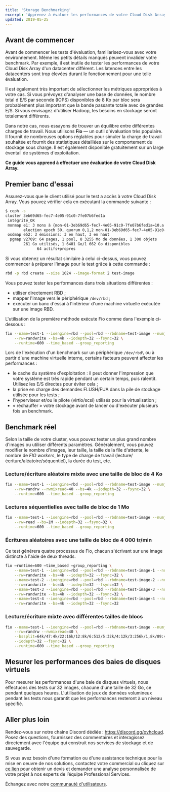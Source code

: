 ```yaml
---
title: 'Storage Benchmarking'
excerpt: 'Apprenez à évaluer les performances de votre Cloud Disk Array'
updated: 2019-05-25
---
```


## Avant de commencer
Avant de commencer les tests d'évaluation, familiarisez-vous avec votre environnement. Même les petits détails manqués peuvent invalider votre benchmark. Par exemple, il est inutile de tester les performances de votre Cloud Disk Array d'un datacenter différent. Les latences entre les datacenters sont trop élevées durant le fonctionnement pour une telle évaluation.

Il est également très important de sélectionner les métriques appropriées à votre cas. Si vous prévoyez d'analyser une base de données, le nombre total d'E/S par seconde (IOPS) disponibles de 8 Ko par bloc sera probablement plus important que la bande passante totale avec de grandes E/S. Si vous envisagez d'utiliser Hadoop, les besoins en stockage seront totalement différents.

Dans notre cas, nous essayons de trouver un équilibre entre différentes charges de travail. Nous utilisons **Fio** — un outil d'évaluation très populaire. Il fournit de nombreuses options réglables pour simuler la charge de travail souhaitée et fournit des statistiques détaillées sur le comportement du stockage sous charge. Il est également disponible gratuitement sur un large éventail de systèmes d'exploitation.

**Ce guide vous apprend à effectuer une évaluation de votre Cloud Disk Array.**

## Premier banc d'essai
Assurez-vous que le client utilisé pour le test a accès à votre Cloud Disk Array. Vous pouvez vérifier cela en exécutant la commande suivante :

```bash
$ ceph -s
cluster 3eb69d65-fec7-4e05-91c0-7fe07b6fed1a
 intégrité_OK
 monmap e1: 3 mons à {mon-01-3eb69d65-fec7-4e05-91c0-7fe07b6fed1a=10.a.b.x:6789/0,mon-02-3eb69d65-fec7-4e00 5-91c0-7fe07b6fed1a=10..a.b.y:6789/0,mon-03-3eb69d65-fec7-4e05-91c0-7fe07b6fed1a=10.a.b.z:6 789/0}
        election epoch 50, quorum 0,1,2 mon-01-3eb69d65-fec7-4e05-91c0-7fe07b6fed1a,mon-02-3eb69d65-fec7-4e05-91c0-7fe07b6fed1a,mon-03-3eb69d65-fec7-4e05-91c0-7fe07b6fed1a
 osdmap e52: 3 émissions: 3 en haut, 3 en haut
  pgmap v2709: 64 pages, 1 pool, 8 3255 Mo de données, 1 300 objets
        261 Go utilisés, 1 6401 Go/1 662 Go disponibles
              64 actifs+propres
```

Si vous obtenez un résultat similaire à celui ci-dessus, vous pouvez commencer à préparer l'image pour le test grâce à cette commande :

```bash
rbd -p rbd create --size 1024 --image-format 2 test-image
```

Vous pouvez tester les performances dans trois situations différentes :

- utiliser directement RBD ;
- mapper l'image vers le périphérique `/dev/rbd` ;
- exécuter un banc d'essai à l'intérieur d'une machine virtuelle exécutée sur une image RBD.

L'utilisation de la première méthode exécute Fio comme dans l'exemple ci-dessous :

```bash
fio --name=test-1 --ioengine=rbd --pool=rbd --rbdname=test-image --numjobs=1 \
    --rw=randwrite --bs=4k --iodepth=32 --fsync=32 \
    --runtime=600 --time_based --group_reporting
```

Lors de l'exécution d'un benchmark sur un périphérique `/dev/rbd\` ou à partir d'une machine virtuelle interne, certains facteurs peuvent affecter les performances :

- le cache du système d'exploitation : il peut donner l'impression que votre système est très rapide pendant un certain temps, puis ralentit. Utilisez les E/S directes pour éviter cela ;
- la prise en charge des demandes FLUSH/FUA dans la pile de stockage utilisée pour les tests ;
- l'hyperviseur et/ou le pilote (virtio/scsi) utilisés pour la virtualisation ;
- « réchauffer » votre stockage avant de lancer ou d'exécuter plusieurs fois un benchmark.

## Benchmark réel

Selon la taille de votre cluster, vous pouvez tester un plus grand nombre d'images ou utiliser différents paramètres. Généralement, vous pouvez modifier le nombre d'images, leur taille, la taille de la file d'attente, le nombre de *FIO workers*, le type de charge de travail (lecture/écriture/aléatoire/séquentiel), la durée du test, etc.

### Lecture/écriture aléatoire mixte avec une taille de bloc de 4 Ko

```bash
fio --name=test-1 --ioengine=rbd --pool=rbd --rbdname=test-image --numjobs=1 \
    --rw=randrw --rwmixread=40 --bs=4k --iodepth=32 --fsync=32 \
    --runtime=600 --time_based --group_reporting
```

### Lectures séquentielles avec taille de bloc de 1 Mo

```bash
fio --name=test-1 --ioengine=rbd --pool=rbd --rbdname=test-image --numjobs=1 \
    --rw=read --bs=1M --iodepth=32 --fsync=32 \
    --runtime=600 --time_based --group_reporting
```

### Écritures aléatoires avec une taille de bloc de 4 000 tr/min
Ce test générera quatre processus de Fio, chacun s'écrivant sur une image distincte à l'aide de deux threads.

```bash
fio —runtime=600 —time_based —group_reporting \
    --name=test-1 --ioengine=rbd --pool=rbd --rbdname=test-image-1 --numjobs=2 \
    --rw=randwrite --bs=4k --iodepth=32 --fsync=32 \
    --name=test-2 --ioengine=rbd --pool=rbd --rbdname=test-image-2 --numjobs=2 \
    --rw=randwrite --bs=4k --iodepth=32 --fsync=32 \
    --name=test-3 --ioengine=rbd --pool=rbd --rbdname=test-image-3 --numjobs=2 \
    --rw=randwrite --bs=4k --iodepth=32 --fsync=32 \
    --name=test-4 --ioengine=rbd --pool=rbd --rbdname=test-image-4 --numjobs=2 \
    --rw=randwrite --bs=4k --iodepth=32 --fsync=32
```

### Lecture/écriture mixte avec différentes tailles de blocs

```bash
fio --name=test-1 --ioengine=rbd --pool=rbd --rbdname=test-image --numjobs=1 \
    --rw=randrw --rwmixread=40 \
    --bssplit=64k/47:4k/22:16k/12:8k/6:512/5:32k/4:12k/3:256k/1,8k/89:4k/11 \
    --iodepth=32 --fsync=32 \
    --runtime=600 --time_based --group_reporting
```

## Mesurer les performances des baies de disques virtuels

Pour mesurer les performances d'une baie de disques virtuels, nous effectuons des tests sur 32 images, chacune d'une taille de 32 Go, ce pendant quelques heures. L'utilisation de jeux de données volumineux pendant les tests nous garantit que les performances resteront à un niveau spécifié.

## Aller plus loin

Rendez-vous sur notre chaîne Discord dédiée : <https://discord.gg/ovhcloud>. Posez des questions, fournissez des commentaires et interagissez directement avec l'équipe qui construit nos services de stockage et de sauvegarde.

Si vous avez besoin d'une formation ou d'une assistance technique pour la mise en oeuvre de nos solutions, contactez votre commercial ou cliquez sur [ce lien](https://www.ovhcloud.com/fr/professional-services/) pour obtenir un devis et demander une analyse personnalisée de votre projet à nos experts de l’équipe Professional Services.

Échangez avec notre [communauté d'utilisateurs](/links/community).
